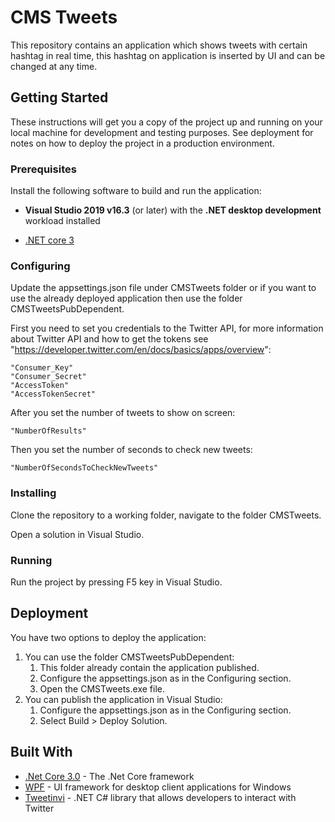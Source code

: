 # CMS Tweets

This repository contains an application which shows tweets with certain hashtag in real time, this hashtag on application is inserted by UI and can be changed at any time.

## Getting Started

These instructions will get you a copy of the project up and running on your local machine for development and testing purposes. See deployment for notes on how to deploy the project in a production environment.

### Prerequisites

Install the following software to build and run the application:

- **Visual Studio 2019 v16.3** (or later) with the **.NET desktop development** workload installed

- [.NET core 3](https://dotnet.microsoft.com/download/dotnet-core/3.0)

### Configuring

Update the appsettings.json file under CMSTweets folder or if you want to use the already deployed application then use the folder CMSTweetsPubDependent.

First you need to set you credentials to the Twitter API, for more information about Twitter API and how to get the tokens see "https://developer.twitter.com/en/docs/basics/apps/overview":

```
"Consumer_Key"
"Consumer_Secret"
"AccessToken"
"AccessTokenSecret"
```
After you set the number of tweets to show on screen:
```
"NumberOfResults"
```
Then you set the number of seconds to check new tweets:
```
"NumberOfSecondsToCheckNewTweets"
```

### Installing

Clone the repository to a working folder, navigate to the folder CMSTweets.

Open a solution in Visual Studio.

### Running

Run the project by pressing F5 key in Visual Studio.

## Deployment

You have two options to deploy the application:

1. You can use the folder CMSTweetsPubDependent:
   1. This folder already contain the application published.
   2. Configure the appsettings.json as in the Configuring section.
   3. Open the CMSTweets.exe file.
2. You can publish the application in Visual Studio:
   1. Configure the appsettings.json as in the Configuring section.
   2. Select Build > Deploy Solution.

## Built With

* [.Net Core 3.0](https://docs.microsoft.com/en-us/dotnet/core/) - The .Net Core framework
* [WPF](https://docs.microsoft.com/en-us/dotnet/desktop-wpf/overview/index) - UI framework for desktop client applications for Windows
* [Tweetinvi](https://github.com/linvi/tweetinvi/wiki/Introduction) - .NET C# library that allows developers to interact with Twitter

